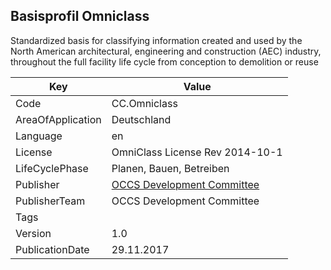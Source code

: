 ## Basisprofil Omniclass
Standardized basis for classifying information created and used by the North American architectural, engineering and construction (AEC) industry, throughout the full facility life cycle from conception to demolition or reuse

Key | Value |
--|--|
Code | CC.Omniclass |  
AreaOfApplication | Deutschland |  
Language | en |  
License | OmniClass License Rev 2014-10-1 |  
LifeCyclePhase | Planen, Bauen, Betreiben |  
Publisher | [OCCS Development Committee](http://www.omniclass.org/about) |  
PublisherTeam | OCCS Development Committee |  
Tags |  |  
Version | 1.0 |  
PublicationDate | 29.11.2017 |  
